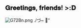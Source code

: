 ## 𝐆𝐫𝐞𝐞𝐭𝐢𝐧𝐠𝐬, 𝐟𝐫𝐢𝐞𝐧𝐝𝐬! >:𝐃
<img src="https://cdn1.picturebb.com/1/2025/03/25/G72Bn.png" alt="G72Bn.png" border="0" />
./づ~ 🍓"
